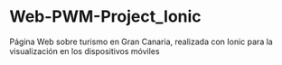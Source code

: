 # Web-PWM-Project_Ionic

Página Web sobre turismo en Gran Canaria, realizada con Ionic para la visualización en los dispositivos móviles
